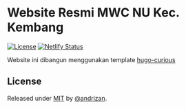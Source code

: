 # Website Resmi MWC NU Kec. Kembang

[![License](https://img.shields.io/badge/License-MIT-blue)](#license)
[![Netlify Status](https://api.netlify.com/api/v1/badges/3344604a-b00e-44a6-b71a-ba9219b7c4cf/deploy-status)](https://app.netlify.com/sites/polite-bombolone-b193b9/deploys)

Website ini dibangun menggunakan template [hugo-curious](https://github.com/vietanhdev/hugo-curious)

## License

Released under [MIT](/LICENSE) by [@andrizan](https://github.com/andrizan).
